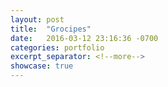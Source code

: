 ```yaml
---
layout: post
title:  "Grocipes"
date:   2016-03-12 23:16:36 -0700
categories: portfolio
excerpt_separator: <!--more-->
showcase: true
---
```

